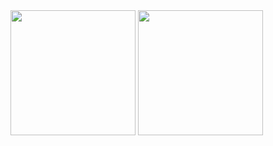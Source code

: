 <img src="https://github.com/kubilaydirek/money_counter_jetpack/assets/97626735/9bb7e1b1-2a5a-462a-b2c9-0b64b0c80227" width="200" />
<img src="https://github.com/kubilaydirek/money_counter_jetpack/assets/97626735/f1ece7ca-6117-4fa1-9c1f-b0d959a6729c" width="200" />


